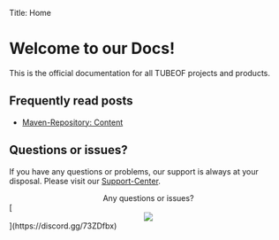 Title: Home

# Welcome to our Docs!

This is the official documentation for all TUBEOF projects and products.

## Frequently read posts

- [Maven-Repository: Content](https://hub.tubeof.de/docs/repo/content/)

## Questions or issues?

If you have any questions or problems, our support is always at your disposal. Please visit our [Support-Center](https://tubeof.de/support/).

<center>Any questions or issues?</center>
[<center><img style="text-align:center" src="https://hub.tubeof.de/prodimg/discord.png"></center>](https://discord.gg/73ZDfbx)
